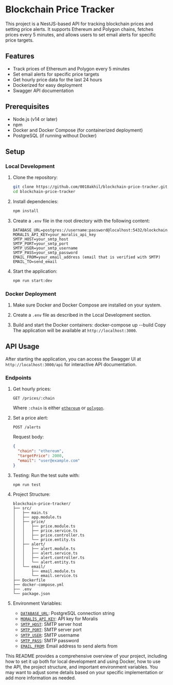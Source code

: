 # Blockchain Price Tracker

This project is a NestJS-based API for tracking blockchain prices and setting price alerts. It supports Ethereum and Polygon chains, fetches prices every 5 minutes, and allows users to set email alerts for specific price targets.

## Features

- Track prices of Ethereum and Polygon every 5 minutes
- Set email alerts for specific price targets
- Get hourly price data for the last 24 hours
- Dockerized for easy deployment
- Swagger API documentation

## Prerequisites

- Node.js (v14 or later)
- npm
- Docker and Docker Compose (for containerized deployment)
- PostgreSQL (if running without Docker)

## Setup

### Local Development

1. Clone the repository:
    ```sh
    git clone https://github.com/0018akhil/blockchain-price-tracker.git
    cd blockchain-price-tracker
    ```

2. Install dependencies:
    ```sh
    npm install
    ```

3. Create a `.env` file in the root directory with the following content:
    ```env
    DATABASE_URL=postgres://username:password@localhost:5432/blockchain_tracker
    MORALIS_API_KEY=your_moralis_api_key
    SMTP_HOST=your_smtp_host
    SMTP_PORT=your_smtp_port
    SMTP_USER=your_smtp_username
    SMTP_PASS=your_smtp_password
    EMAIL_FROM=your_email_address (email that is verified with SMTP)
    EMAIL_TO=send_email
    ```

4. Start the application:
    ```sh
    npm run start:dev
    ```

### Docker Deployment

1. Make sure Docker and Docker Compose are installed on your system.

2. Create a `.env` file as described in the Local Development section.

3. Build and start the Docker containers:
docker-compose up --build
Copy
The application will be available at `http://localhost:3000`.

## API Usage

After starting the application, you can access the Swagger UI at `http://localhost:3000/api` for interactive API documentation.

### Endpoints
1. Get hourly prices:
    ```http
    GET /prices/:chain
    ```
    Where `:chain` is either [`ethereum`](command:_github.copilot.openSymbolFromReferences?%5B%22ethereum%22%2C%5B%7B%22uri%22%3A%7B%22%24mid%22%3A1%2C%22fsPath%22%3A%22a%3A%5C%5Cproject%5C%5Cblockchain-price-tracker%5C%5CREADME.md%22%2C%22_sep%22%3A1%2C%22external%22%3A%22file%3A%2F%2F%2Fa%253A%2Fproject%2Fblockchain-price-tracker%2FREADME.md%22%2C%22path%22%3A%22%2FA%3A%2Fproject%2Fblockchain-price-tracker%2FREADME.md%22%2C%22scheme%22%3A%22file%22%7D%2C%22pos%22%3A%7B%22line%22%3A70%2C%22character%22%3A30%7D%7D%5D%5D "Go to definition") or [`polygon`](command:_github.copilot.openSymbolFromReferences?%5B%22polygon%22%2C%5B%7B%22uri%22%3A%7B%22%24mid%22%3A1%2C%22fsPath%22%3A%22a%3A%5C%5Cproject%5C%5Cblockchain-price-tracker%5C%5CREADME.md%22%2C%22_sep%22%3A1%2C%22external%22%3A%22file%3A%2F%2F%2Fa%253A%2Fproject%2Fblockchain-price-tracker%2FREADME.md%22%2C%22path%22%3A%22%2FA%3A%2Fproject%2Fblockchain-price-tracker%2FREADME.md%22%2C%22scheme%22%3A%22file%22%7D%2C%22pos%22%3A%7B%22line%22%3A70%2C%22character%22%3A44%7D%7D%5D%5D "Go to definition").

2. Set a price alert:
    ```http
    POST /alerts
    ```
    Request body:
    ```json
    {
      "chain": "ethereum",
      "targetPrice": 2000,
      "email": "user@example.com"
    }
    ```

3. Testing:
    Run the test suite with:
    ```sh
    npm run test
    ```

4. Project Structure:
    ```
    blockchain-price-tracker/
    ├── src/
    │   ├── main.ts
    │   ├── app.module.ts
    │   ├── price/
    │   │   ├── price.module.ts
    │   │   ├── price.service.ts
    │   │   ├── price.controller.ts
    │   │   └── price.entity.ts
    │   ├── alert/
    │   │   ├── alert.module.ts
    │   │   ├── alert.service.ts
    │   │   ├── alert.controller.ts
    │   │   └── alert.entity.ts
    │   └── email/
    │       ├── email.module.ts
    │       └── email.service.ts
    ├── Dockerfile
    ├── docker-compose.yml
    ├── .env
    └── package.json
    ```

5. Environment Variables:
    - [`DATABASE_URL`](command:_github.copilot.openSymbolFromReferences?%5B%22DATABASE_URL%22%2C%5B%7B%22uri%22%3A%7B%22%24mid%22%3A1%2C%22fsPath%22%3A%22a%3A%5C%5Cproject%5C%5Cblockchain-price-tracker%5C%5CREADME.md%22%2C%22_sep%22%3A1%2C%22external%22%3A%22file%3A%2F%2F%2Fa%253A%2Fproject%2Fblockchain-price-tracker%2FREADME.md%22%2C%22path%22%3A%22%2FA%3A%2Fproject%2Fblockchain-price-tracker%2FREADME.md%22%2C%22scheme%22%3A%22file%22%7D%2C%22pos%22%3A%7B%22line%22%3A109%2C%22character%22%3A0%7D%7D%5D%5D "Go to definition"): PostgreSQL connection string
    - [`MORALIS_API_KEY`](command:_github.copilot.openSymbolFromReferences?%5B%22MORALIS_API_KEY%22%2C%5B%7B%22uri%22%3A%7B%22%24mid%22%3A1%2C%22fsPath%22%3A%22a%3A%5C%5Cproject%5C%5Cblockchain-price-tracker%5C%5CREADME.md%22%2C%22_sep%22%3A1%2C%22external%22%3A%22file%3A%2F%2F%2Fa%253A%2Fproject%2Fblockchain-price-tracker%2FREADME.md%22%2C%22path%22%3A%22%2FA%3A%2Fproject%2Fblockchain-price-tracker%2FREADME.md%22%2C%22scheme%22%3A%22file%22%7D%2C%22pos%22%3A%7B%22line%22%3A110%2C%22character%22%3A0%7D%7D%5D%5D "Go to definition"): API key for Moralis
    - [`SMTP_HOST`](command:_github.copilot.openSymbolFromReferences?%5B%22SMTP_HOST%22%2C%5B%7B%22uri%22%3A%7B%22%24mid%22%3A1%2C%22fsPath%22%3A%22a%3A%5C%5Cproject%5C%5Cblockchain-price-tracker%5C%5CREADME.md%22%2C%22_sep%22%3A1%2C%22external%22%3A%22file%3A%2F%2F%2Fa%253A%2Fproject%2Fblockchain-price-tracker%2FREADME.md%22%2C%22path%22%3A%22%2FA%3A%2Fproject%2Fblockchain-price-tracker%2FREADME.md%22%2C%22scheme%22%3A%22file%22%7D%2C%22pos%22%3A%7B%22line%22%3A111%2C%22character%22%3A0%7D%7D%5D%5D "Go to definition"): SMTP server host
    - [`SMTP_PORT`](command:_github.copilot.openSymbolFromReferences?%5B%22SMTP_PORT%22%2C%5B%7B%22uri%22%3A%7B%22%24mid%22%3A1%2C%22fsPath%22%3A%22a%3A%5C%5Cproject%5C%5Cblockchain-price-tracker%5C%5CREADME.md%22%2C%22_sep%22%3A1%2C%22external%22%3A%22file%3A%2F%2F%2Fa%253A%2Fproject%2Fblockchain-price-tracker%2FREADME.md%22%2C%22path%22%3A%22%2FA%3A%2Fproject%2Fblockchain-price-tracker%2FREADME.md%22%2C%22scheme%22%3A%22file%22%7D%2C%22pos%22%3A%7B%22line%22%3A112%2C%22character%22%3A0%7D%7D%5D%5D "Go to definition"): SMTP server port
    - [`SMTP_USER`](command:_github.copilot.openSymbolFromReferences?%5B%22SMTP_USER%22%2C%5B%7B%22uri%22%3A%7B%22%24mid%22%3A1%2C%22fsPath%22%3A%22a%3A%5C%5Cproject%5C%5Cblockchain-price-tracker%5C%5CREADME.md%22%2C%22_sep%22%3A1%2C%22external%22%3A%22file%3A%2F%2F%2Fa%253A%2Fproject%2Fblockchain-price-tracker%2FREADME.md%22%2C%22path%22%3A%22%2FA%3A%2Fproject%2Fblockchain-price-tracker%2FREADME.md%22%2C%22scheme%22%3A%22file%22%7D%2C%22pos%22%3A%7B%22line%22%3A113%2C%22character%22%3A0%7D%7D%5D%5D "Go to definition"): SMTP username
    - [`SMTP_PASS`](command:_github.copilot.openSymbolFromReferences?%5B%22SMTP_PASS%22%2C%5B%7B%22uri%22%3A%7B%22%24mid%22%3A1%2C%22fsPath%22%3A%22a%3A%5C%5Cproject%5C%5Cblockchain-price-tracker%5C%5CREADME.md%22%2C%22_sep%22%3A1%2C%22external%22%3A%22file%3A%2F%2F%2Fa%253A%2Fproject%2Fblockchain-price-tracker%2FREADME.md%22%2C%22path%22%3A%22%2FA%3A%2Fproject%2Fblockchain-price-tracker%2FREADME.md%22%2C%22scheme%22%3A%22file%22%7D%2C%22pos%22%3A%7B%22line%22%3A114%2C%22character%22%3A0%7D%7D%5D%5D "Go to definition"): SMTP password
    - [`EMAIL_FROM`](command:_github.copilot.openSymbolFromReferences?%5B%22EMAIL_FROM%22%2C%5B%7B%22uri%22%3A%7B%22%24mid%22%3A1%2C%22fsPath%22%3A%22a%3A%5C%5Cproject%5C%5Cblockchain-price-tracker%5C%5CREADME.md%22%2C%22_sep%22%3A1%2C%22external%22%3A%22file%3A%2F%2F%2Fa%253A%2Fproject%2Fblockchain-price-tracker%2FREADME.md%22%2C%22path%22%3A%22%2FA%3A%2Fproject%2Fblockchain-price-tracker%2FREADME.md%22%2C%22scheme%22%3A%22file%22%7D%2C%22pos%22%3A%7B%22line%22%3A115%2C%22character%22%3A0%7D%7D%5D%5D "Go to definition"): Email address to send alerts from

This README provides a comprehensive overview of your project, including how to set it up both for local development and using Docker, how to use the API, the project structure, and important environment variables. You may want to adjust some details based on your specific implementation or add more information as needed.